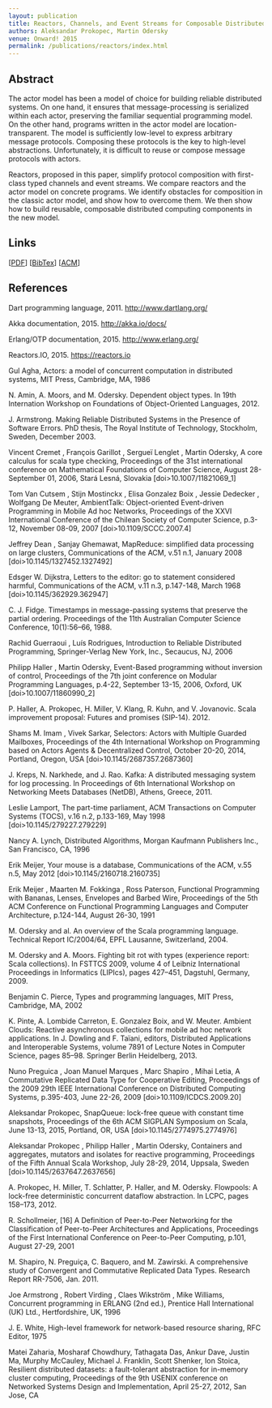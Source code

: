 ```yaml
---
layout: publication
title: Reactors, Channels, and Event Streams for Composable Distributed Programming
authors: Aleksandar Prokopec, Martin Odersky
venue: Onward! 2015
permalink: /publications/reactors/index.html
---
```



## Abstract

The  actor  model  has  been  a  model  of  choice  for  building
reliable  distributed  systems.  On  one  hand,  it  ensures
that message-processing is serialized within each actor, preserving
the familiar sequential programming model. On the
other hand, programs written in the actor model are location-transparent.
The model is sufficiently low-level to express arbitrary message protocols.
Composing these protocols is the
key to high-level abstractions. Unfortunately, it is difficult to
reuse or compose message protocols with actors.

Reactors,  proposed  in  this  paper,  simplify  protocol
composition with first-class typed channels and event
streams. We compare reactors and the actor model
on concrete programs. We identify obstacles for composition
in the classic actor model, and show how to overcome
them. We then show how to build reusable, composable
distributed computing components in the new model.


## Links

\[[PDF](/resources/docs/reactors.pdf)\]
\[[BibTex](/resources/docs/bibtex/reactive-isolates.bib)\]
\[[ACM](http://dl.acm.org/citation.cfm?id=2814245)\]


## References

Dart programming language, 2011. http://www.dartlang.org/
    
Akka documentation, 2015. http://akka.io/docs/
    
Erlang/OTP documentation, 2015. http://www.erlang.org/
    
Reactors.IO, 2015. https://reactors.io
    
Gul Agha, Actors: a model of concurrent computation in distributed systems, MIT Press, Cambridge, MA, 1986
    
N. Amin, A. Moors, and M. Odersky. Dependent object types. In 19th Internation Workshop on Foundations of Object-Oriented Languages, 2012.
    
J. Armstrong. Making Reliable Distributed Systems in the Presence of Software Errors. PhD thesis, The Royal Institute of Technology, Stockholm, Sweden, December 2003.
    
Vincent Cremet , François Garillot , Sergueï Lenglet , Martin Odersky, A core calculus for scala type checking, Proceedings of the 31st international conference on Mathematical Foundations of Computer Science, August 28-September 01, 2006, Stará Lesná, Slovakia  [doi>10.1007/11821069_1]
    
Tom Van Cutsem , Stijn Mostinckx , Elisa Gonzalez Boix , Jessie Dedecker , Wolfgang De Meuter, AmbientTalk: Object-oriented Event-driven Programming in Mobile Ad hoc Networks, Proceedings of the XXVI International Conference of the Chilean Society of Computer Science, p.3-12, November 08-09, 2007  [doi>10.1109/SCCC.2007.4]
  
Jeffrey Dean , Sanjay Ghemawat, MapReduce: simplified data processing on large clusters, Communications of the ACM, v.51 n.1, January 2008  [doi>10.1145/1327452.1327492]
  
Edsger W. Dijkstra, Letters to the editor: go to statement considered harmful, Communications of the ACM, v.11 n.3, p.147-148, March 1968  [doi>10.1145/362929.362947]
    
C. J. Fidge. Timestamps in message-passing systems that preserve the partial ordering. Proceedings of the 11th Australian Computer Science Conference, 10(1):56–66, 1988.
    
Rachid Guerraoui , Luís Rodrigues, Introduction to Reliable Distributed Programming, Springer-Verlag New York, Inc., Secaucus, NJ, 2006
    
Philipp Haller , Martin Odersky, Event-Based programming without inversion of control, Proceedings of the 7th joint conference on Modular Programming Languages, p.4-22, September 13-15, 2006, Oxford, UK  [doi>10.1007/11860990_2]
    
P. Haller, A. Prokopec, H. Miller, V. Klang, R. Kuhn, and V. Jovanovic. Scala improvement proposal: Futures and promises (SIP-14). 2012.
    
Shams M. Imam , Vivek Sarkar, Selectors: Actors with Multiple Guarded Mailboxes, Proceedings of the 4th International Workshop on Programming based on Actors Agents & Decentralized Control, October 20-20, 2014, Portland, Oregon, USA  [doi>10.1145/2687357.2687360]
    
J. Kreps, N. Narkhede, and J. Rao. Kafka: A distributed messaging system for log processing. In Proceedings of 6th International Workshop on Networking Meets Databases (NetDB), Athens, Greece, 2011.
  
Leslie Lamport, The part-time parliament, ACM Transactions on Computer Systems (TOCS), v.16 n.2, p.133-169, May 1998  [doi>10.1145/279227.279229]
    
Nancy A. Lynch, Distributed Algorithms, Morgan Kaufmann Publishers Inc., San Francisco, CA, 1996
  
Erik Meijer, Your mouse is a database, Communications of the ACM, v.55 n.5, May 2012  [doi>10.1145/2160718.2160735]
    
Erik Meijer , Maarten M. Fokkinga , Ross Paterson, Functional Programming with Bananas, Lenses, Envelopes and Barbed Wire, Proceedings of the 5th ACM Conference on Functional Programming Languages and Computer Architecture, p.124-144, August 26-30, 1991
    
M. Odersky and al. An overview of the Scala programming language. Technical Report IC/2004/64, EPFL Lausanne, Switzerland, 2004.
    
M. Odersky and A. Moors. Fighting bit rot with types (experience report: Scala collections). In FSTTCS 2009, volume 4 of Leibniz International Proceedings in Informatics (LIPIcs), pages 427–451, Dagstuhl, Germany, 2009.
    
Benjamin C. Pierce, Types and programming languages, MIT Press, Cambridge, MA, 2002
    
K. Pinte, A. Lombide Carreton, E. Gonzalez Boix, and W. Meuter. Ambient Clouds: Reactive asynchronous collections for mobile ad hoc network applications. In J. Dowling and F. Taïani, editors, Distributed Applications and Interoperable Systems, volume 7891 of Lecture Notes in Computer Science, pages 85–98. Springer Berlin Heidelberg, 2013.
    
Nuno Preguica , Joan Manuel Marques , Marc Shapiro , Mihai Letia, A Commutative Replicated Data Type for Cooperative Editing, Proceedings of the 2009 29th IEEE International Conference on Distributed Computing Systems, p.395-403, June 22-26, 2009  [doi>10.1109/ICDCS.2009.20]
  
Aleksandar Prokopec, SnapQueue: lock-free queue with constant time snapshots, Proceedings of the 6th ACM SIGPLAN Symposium on Scala, June 13-13, 2015, Portland, OR, USA  [doi>10.1145/2774975.2774976]
  
Aleksandar Prokopec , Philipp Haller , Martin Odersky, Containers and aggregates, mutators and isolates for reactive programming, Proceedings of the Fifth Annual Scala Workshop, July 28-29, 2014, Uppsala, Sweden  [doi>10.1145/2637647.2637656]
    
A. Prokopec, H. Miller, T. Schlatter, P. Haller, and M. Odersky. Flowpools: A lock-free deterministic concurrent dataflow abstraction. In LCPC, pages 158–173, 2012.
    
R. Schollmeier, [16] A Definition of Peer-to-Peer Networking for the Classification of Peer-to-Peer Architectures and Applications, Proceedings of the First International Conference on Peer-to-Peer Computing, p.101, August 27-29, 2001
    
M. Shapiro, N. Preguiça, C. Baquero, and M. Zawirski. A comprehensive study of Convergent and Commutative Replicated Data Types. Research Report RR-7506, Jan. 2011.
    
Joe Armstrong , Robert Virding , Claes Wikström , Mike Williams, Concurrent programming in ERLANG (2nd ed.), Prentice Hall International (UK) Ltd., Hertfordshire, UK, 1996
    
J. E. White, High-level framework for network-based resource sharing, RFC Editor, 1975
    
Matei Zaharia, Mosharaf Chowdhury, Tathagata Das, Ankur Dave, Justin Ma, Murphy McCauley, Michael J. Franklin, Scott Shenker, Ion Stoica, Resilient distributed datasets: a fault-tolerant abstraction for in-memory cluster computing, Proceedings of the 9th USENIX conference on Networked Systems Design and Implementation, April 25-27, 2012, San Jose, CA 
